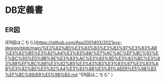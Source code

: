 # DB定義書
## ER図
[ER図はこちら](https://github.com/Aso2001403/2021sys-design/blob/main/%E3%82%B5%E3%83%B3%E3%83%97%E3%83%AB%E3%82%B5%E3%82%A4%E3%83%88/%E7%AC%AC%EF%BC%92%EF%BC%93%E5%9B%9E%E3%83%AC%E3%83%9D%E3%83%BC%E3%83%88%EF%BC%88%E3%82%B5%E3%83%B3%E3%83%97%E3%83%AB%E3%82%B5%E3%82%A4%E3%83%88%E3%81%AEER%E5%9B%B3%EF%BC%89/ER%E5%9B%B3.md "ER図はこちら" ）
